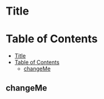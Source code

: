 # Title

# Table of Contents

- [Title](#title)
- [Table of Contents](#table-of-contents)
    - [changeMe](#changeme)

## changeMe
